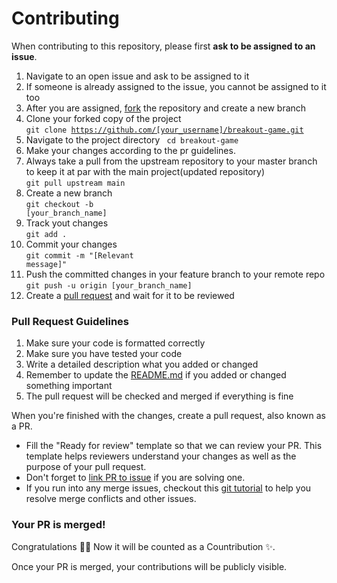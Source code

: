 # Contributing 

When contributing to this repository, please first **ask to be assigned to an issue**.

1. Navigate to an open issue and ask to be assigned to it
2. If someone is already assigned to the issue, you cannot be assigned to it too
3. After you are assigned, [fork](https://docs.github.com/en/get-started/quickstart/fork-a-repo) the repository and create a new branch
4. Clone your forked copy of the project<br><code>git clone https://github.com/[your_username]/breakout-game.git</code>
5. Navigate to the project directory <code> cd breakout-game </code>
6. Make your changes according to the pr guidelines.
7. Always take a pull from the upstream repository to your master branch to keep it at par with the main project(updated repository) <br> <code>git pull upstream main</code>
8. Create a new branch<br><code>git checkout -b [your_branch_name]</code>
9. Track yout changes <br><code>git add .</code>
10. Commit your changes <br><code>git commit -m "[Relevant message]"</code>
11. Push the committed changes in your feature branch to your remote repo<br><code>git push -u origin [your_branch_name]</code>
12. Create a [pull request](https://docs.github.com/en/pull-requests/collaborating-with-pull-requests/proposing-changes-to-your-work-with-pull-requests/creating-a-pull-request) and wait for it to be reviewed

### Pull Request Guidelines

1. Make sure your code is formatted correctly
2. Make sure you have tested your code
3. Write a detailed description what you added or changed 
4. Remember to update the [README.md](README.md#whitecheckmark-available-commands) if you added or changed something important
5. The pull request will be checked and merged if everything is fine

When you're finished with the changes, create a pull request, also known as a PR.
- Fill the "Ready for review" template so that we can review your PR. This template helps reviewers understand your changes as well as the purpose of your pull request. 
- Don't forget to [link PR to issue](https://docs.github.com/en/issues/tracking-your-work-with-issues/linking-a-pull-request-to-an-issue) if you are solving one.
- If you run into any merge issues, checkout this [git tutorial](https://github.com/skills/resolve-merge-conflicts) to help you resolve merge conflicts and other issues.

### Your PR is merged!

Congratulations :tada::tada: Now it will be counted as a Countribution :sparkles:. 

Once your PR is merged, your contributions will be publicly visible. 
